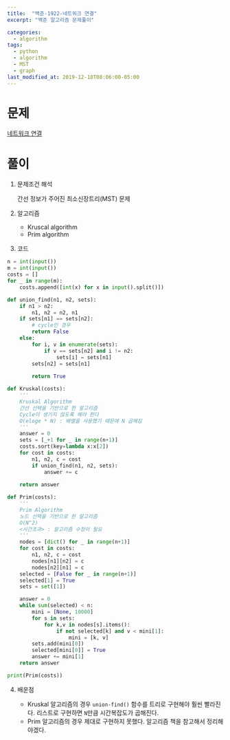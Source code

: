 ```yaml
---
title:  "백준-1922-네트워크 연결"
excerpt: "백준 알고리즘 문제풀이"

categories:
  - algorithm
tags:
  - python
  - algorithm
  - MST
  - graph
last_modified_at: 2019-12-18T08:06:00-05:00
---
```


# 문제

[네트워크 연결](https://www.acmicpc.net/problem/1922)


# 풀이

1. 문제조건 해석

    간선 정보가 주어진 최소신장트리(MST) 문제


2. 알고리즘

    - Kruscal algorithm
    - Prim algorithm


3. 코드

```python
n = int(input())
m = int(input())
costs = []
for _ in range(m):
    costs.append([int(x) for x in input().split()])

def union_find(n1, n2, sets):
    if n1 > n2:
        n1, n2 = n2, n1
    if sets[n1] == sets[n2]:
        # cycle인 경우
        return False
    else:
        for i, v in enumerate(sets):
            if v == sets[n2] and i != n2:
                sets[i] = sets[n1]
        sets[n2] = sets[n1]
        
        return True

def Kruskal(costs):
    '''
    Kruskal Algorithm
    간선 선택을 기반으로 한 알고리즘
    Cycle이 생기지 않도록 해야 한다
    O(eloge * N) : 배열을 사용했기 때문에 N 곱해짐
    '''
    answer = 0
    sets = [_+1 for _ in range(n+1)]
    costs.sort(key=lambda x:x[2])
    for cost in costs:
        n1, n2, c = cost
        if union_find(n1, n2, sets):
            answer += c
        
    return answer

def Prim(costs):
    '''
    Prim Algorithm
    노드 선택을 기반으로 한 알고리즘
    O(N^2)
    <시간초과> : 알고리즘 수정이 필요
    '''
    nodes = [dict() for _ in range(n+1)]
    for cost in costs:
        n1, n2, c = cost
        nodes[n1][n2] = c
        nodes[n2][n1] = c
    selected = [False for _ in range(n+1)]
    selected[1] = True
    sets = set([1])

    answer = 0
    while sum(selected) < n:
        mini = [None, 10000]
        for s in sets:
            for k,v in nodes[s].items():
                if not selected[k] and v < mini[1]:
                    mini = [k, v]
        sets.add(mini[0])
        selected[mini[0]] = True
        answer += mini[1]
    return answer

print(Prim(costs))
```

4. 배운점

    - Kruskal 알고리즘의 경우 `union-find()` 함수를 트리로 구현해야 훨씬 빨라진다. 리스트로 구현하면 `N`만큼 시간복잡도가 곱해진다.
    - Prim 알고리즘의 경우 제대로 구현하지 못했다. 알고리즘 책을 참고해서 정리해야겠다.
